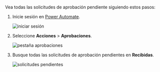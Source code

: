 Vea todas las solicitudes de aprobación pendiente siguiendo estos pasos:

1. Inicie sesión en [Power Automate](https://flow.microsoft.com).
   
    ![iniciar sesión](media/modern-approvals/sign-in.png)
2. Seleccione **Acciones** > **Aprobaciones**.
   
    ![pestaña aprobaciones](media/modern-approvals/approvals-tab.png)
3. Busque todas las solicitudes de aprobación pendientes en **Recibidas**.
   
    ![solicitudes pendientes](media/modern-approvals/pending-requests.png)

